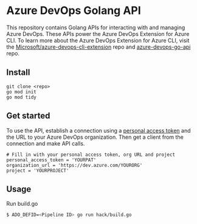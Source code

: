 
# Azure DevOps Golang API

This repository contains Golang APIs for interacting with and managing Azure DevOps. These APIs power the Azure DevOps Extension for Azure CLI. To learn more about the Azure DevOps Extension for Azure CLI, visit the [Microsoft/azure-devops-cli-extension](https://github.com/Microsoft/azure-devops-cli-extension) repo and [azure-devops-go-api](https://github.com/Microsoft/azure-devops-go-api) repo.

## Install 

```
git clone <repo>
go mod init
go mod tidy
```

## Get started


To use the API, establish a connection using a [personal access token](https://docs.microsoft.com/azure/devops/organizations/accounts/use-personal-access-tokens-to-authenticate?view=vsts) and the URL to your Azure DevOps organization. Then get a client from the connection and make API calls.

```Golang
# Fill in with your personal access token, org URL and project
personal_access_token = 'YOURPAT'
organization_url = 'https://dev.azure.com/YOURORG'
project = 'YOURPROJECT'
```

## Usage
Run build.go
```bash
$ ADO_DEFID=<Pipeline ID> go run hack/build.go
```
